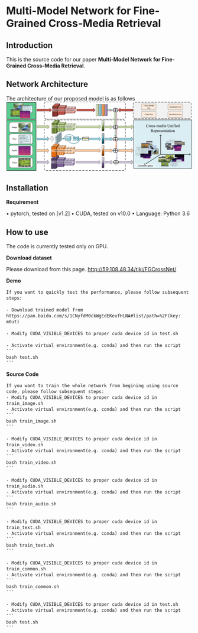 # Multi-Model Network for Fine-Grained Cross-Media Retrieval
Introduction
------------
This is the source code for our paper **Multi-Model Network for Fine-Grained Cross-Media Retrieval**.

Network Architecture
--------------------
The architecture of our proposed model is as follows
![network](network.png)

Installation
------------
**Requirement**

•	pytorch, tested on [v1.2]
•	CUDA, tested on v10.0
•	Language: Python 3.6

How to use
------------
The code is currently tested only on GPU.

**Download dataset**

Please download from this page. http://59.108.48.34/tiki/FGCrossNet/

**Demo**

    If you want to quickly test the performance, please follow subsequent steps:
    
    - Download trained model from https://pan.baidu.com/s/1CNyfdM0ckWgEdEKeufHLNA#list/path=%2F(key: m0ut)

    - Modify CUDA_VISIBLE_DEVICES to proper cuda device id in test.sh

    - Activate virtual environment(e.g. conda) and then run the script
    ```
	bash test.sh
    ```

**Source Code**

    If you want to train the whole network from begining using source code, please follow subsequent steps:
    - Modify CUDA_VISIBLE_DEVICES to proper cuda device id in train_image.sh
    - Activate virtual environment(e.g. conda) and then run the script
    ```
    bash train_image.sh
    ```

    - Modify CUDA_VISIBLE_DEVICES to proper cuda device id in train_video.sh
    - Activate virtual environment(e.g. conda) and then run the script
    ```
    bash train_video.sh
    ```
    
    - Modify CUDA_VISIBLE_DEVICES to proper cuda device id in train_audio.sh
    - Activate virtual environment(e.g. conda) and then run the script
    ```
    bash train_audio.sh
    ```

    - Modify CUDA_VISIBLE_DEVICES to proper cuda device id in train_text.sh
    - Activate virtual environment(e.g. conda) and then run the script
    ```
    bash train_text.sh
    ```

    - Modify CUDA_VISIBLE_DEVICES to proper cuda device id in train_common.sh
    - Activate virtual environment(e.g. conda) and then run the script
    ```
    bash train_common.sh
    ```

    - Modify CUDA_VISIBLE_DEVICES to proper cuda device id in test.sh
    - Activate virtual environment(e.g. conda) and then run the script
    ```
    bash test.sh
    ```

